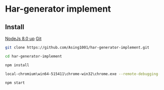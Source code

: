 # Har-generator implement

## Install 

[NodeJs 8.0 up](https://nodejs.org/en/download/)
[Git](https://git-scm.com/)

```bash
git clone https://github.com/Asing1001/har-generator-implement.git

cd har-generator-implement

npm install

local-chromium\win64-515411\chrome-win32\chrome.exe --remote-debugging-port=9222 --disable-gpu --headless

npm start
```
